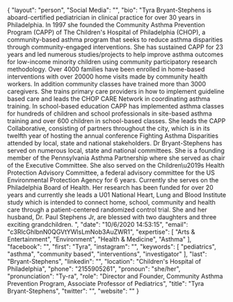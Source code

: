 {
  "layout": "person",
  "Social Media": "",
  "bio": "Tyra Bryant-Stephens is aboard-certified pediatrician in clinical practice for over 30 years in Philadelphia. In 1997 she founded the Community Asthma Prevention Program (CAPP) of The Children's Hospital of Philadelphia (CHOP), a community-based asthma program that seeks to reduce asthma disparities through community-engaged interventions. She has sustained CAPP for 23 years and led numerous studies/projects to help improve asthma outcomes for low-income minority children using community participatory research methodology. Over 4000 families have been enrolled in home-based interventions with over 20000 home visits made by community health workers. In addition community classes have trained more than 3000 caregivers. She trains primary care providers in how to implement guideline based care and leads the CHOP CARE Network in coordinating asthma training. In school-based education CAPP has implemented asthma classes for hundreds of children and school professionals in site-based asthma training and over 600 children in school-based classes.  She leads the CAPP Collaborative, consisting of partners throughout the city,  which is in its twelfth  year of hosting the annual conference Fighting Asthma Disparities attended by local, state and national stakeholders. Dr Bryant-Stephens has served on numerous local, state and national committees. She is a founding member of the Pennsylvania Asthma Partnership where she served as chair of the Executive Committee. She also served on the Children\u2019s Health Protection Advisory Committee, a federal advisory committee for the US Environmental Protection Agency for 6 years.   Currently she serves on the Philadelphia Board of Health. Her research has been funded for over 20 years and currently she leads a U01 National Heart, Lung and Blood Institute study which is intended to connect home, school, community and health care through a patient-centered randomized control trial. She and her husband, Dr. Paul Stephens Jr, are blessed with two daughters and three exciting grandchildren. ",
  "date": "10/6/2020 14:53:15",
  "email": "c3RlcGhlbnN0QGVtYWlsLmNob3AuZWR1",
  "expertise": [
    "Arts & Entertainment",
    "Environment",
    "Health & Medicine",
    "Asthma"
  ],
  "facebook": "",
  "first": "Tyra",
  "instagram": "",
  "keywords": [
    "pediatrics",
    "asthma",
    "community based",
    "interventions",
    "investigator"
  ],
  "last": "Bryant-Stephens",
  "linkedin": "",
  "location": "Children's Hospital of Philadelphia",
  "phone": "2155905261",
  "pronoun": "she/her",
  "pronunciation": "Ty-ra",
  "role": "Director and Founder, Community Asthma Prevention Program, Associate Professor of Pediatrics",
  "title": "Tyra Bryant-Stephens",
  "twitter": "",
  "website": ""
}
